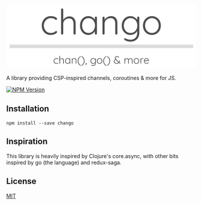![chango logo](logo.png?raw=true)

  A library providing CSP-inspired channels, coroutines & more for JS.

  [![NPM Version][npm-image]][npm-url]


## Installation

```
npm install --save chango
```


## Inspiration

This library is heavily inspired by Clojure's core.async, with other bits inspired by go (the language) and redux-saga.


## License

  [MIT](LICENSE)


[npm-image]: https://img.shields.io/npm/v/chango.svg
[npm-url]: https://npmjs.org/package/chango
